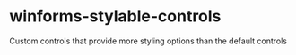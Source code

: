 # winforms-stylable-controls
Custom controls that provide more styling options than the default controls
